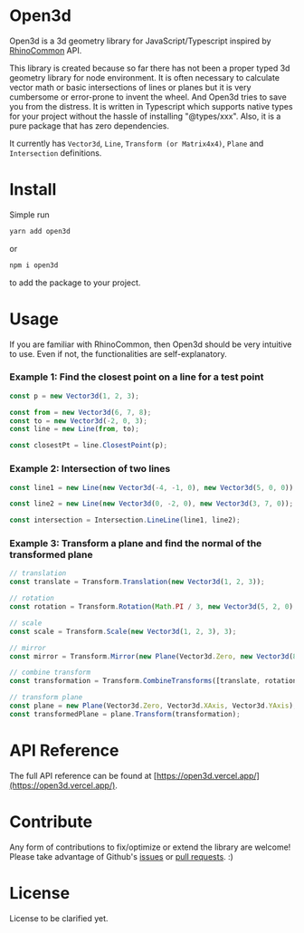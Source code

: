 # Open3d

Open3d is a 3d geometry library for JavaScript/Typescript inspired by [RhinoCommon](https://developer.rhino3d.com/api/RhinoCommon/html/R_Project_RhinoCommon.htm) API.

This library is created because so far there has not been a proper typed 3d geometry library for node environment. It is often necessary to calculate vector math or basic intersections of lines or planes but it is very cumbersome or error-prone to invent the wheel. And Open3d tries to save you from the distress. It is written in Typescript which supports native types for your project without the hassle of installing "@types/xxx". Also, it is a pure package that has zero dependencies.

It currently has `Vector3d`, `Line`, `Transform (or Matrix4x4)`, `Plane` and `Intersection` definitions.

# Install

Simple run

```bash
yarn add open3d
```

or

```bash
npm i open3d
```

to add the package to your project.

# Usage

If you are familiar with RhinoCommon, then Open3d should be very intuitive to use. Even if not, the functionalities are self-explanatory.

### Example 1: Find the closest point on a line for a test point

```typescript
const p = new Vector3d(1, 2, 3);

const from = new Vector3d(6, 7, 8);
const to = new Vector3d(-2, 0, 3);
const line = new Line(from, to);

const closestPt = line.ClosestPoint(p);
```

### Example 2: Intersection of two lines

```typescript
const line1 = new Line(new Vector3d(-4, -1, 0), new Vector3d(5, 0, 0));

const line2 = new Line(new Vector3d(0, -2, 0), new Vector3d(3, 7, 0));

const intersection = Intersection.LineLine(line1, line2);
```

### Example 3: Transform a plane and find the normal of the transformed plane

```typescript
// translation
const translate = Transform.Translation(new Vector3d(1, 2, 3));

// rotation
const rotation = Transform.Rotation(Math.PI / 3, new Vector3d(5, 2, 0), new Vector3d(-2, 2, 9));

// scale
const scale = Transform.Scale(new Vector3d(1, 2, 3), 3);

// mirror
const mirror = Transform.Mirror(new Plane(Vector3d.Zero, new Vector3d(8, 2, -4), new Vector3d(0, 8, 5)));

// combine transform
const transformation = Transform.CombineTransforms([translate, rotation, scale, mirror]);

// transform plane
const plane = new Plane(Vector3d.Zero, Vector3d.XAxis, Vector3d.YAxis);
const transformedPlane = plane.Transform(transformation);
```

# API Reference

The full API reference can be found at [https://open3d.vercel.app/](https://open3d.vercel.app/).

# Contribute

Any form of contributions to fix/optimize or extend the library are welcome! Please take advantage of Github's [issues](https://github.com/ccc159/open3d/issues) or [pull requests](https://github.com/ccc159/open3d/pulls). :)

# License

License to be clarified yet.

